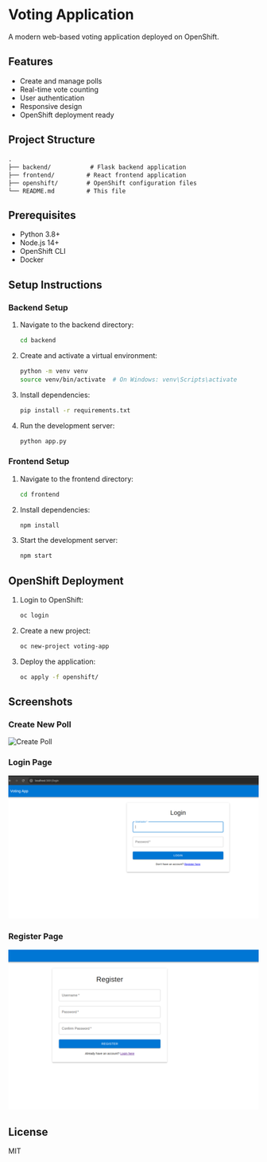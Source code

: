 # Voting Application

A modern web-based voting application deployed on OpenShift.

## Features

- Create and manage polls
- Real-time vote counting
- User authentication
- Responsive design
- OpenShift deployment ready

## Project Structure

```
.
├── backend/           # Flask backend application
├── frontend/         # React frontend application
├── openshift/        # OpenShift configuration files
└── README.md         # This file
```

## Prerequisites

- Python 3.8+
- Node.js 14+
- OpenShift CLI
- Docker

## Setup Instructions

### Backend Setup

1. Navigate to the backend directory:
   ```bash
   cd backend
   ```

2. Create and activate a virtual environment:
   ```bash
   python -m venv venv
   source venv/bin/activate  # On Windows: venv\Scripts\activate
   ```

3. Install dependencies:
   ```bash
   pip install -r requirements.txt
   ```

4. Run the development server:
   ```bash
   python app.py
   ```

### Frontend Setup

1. Navigate to the frontend directory:
   ```bash
   cd frontend
   ```

2. Install dependencies:
   ```bash
   npm install
   ```

3. Start the development server:
   ```bash
   npm start
   ```

## OpenShift Deployment

1. Login to OpenShift:
   ```bash
   oc login
   ```

2. Create a new project:
   ```bash
   oc new-project voting-app
   ```

3. Deploy the application:
   ```bash
   oc apply -f openshift/
   ```

## Screenshots

### Create New Poll
![Create Poll](screenshots/create_poll.png)

### Login Page
![Login](screenshots/login.png)

### Register Page
![Register](screenshots/register.png)

## License

MIT 